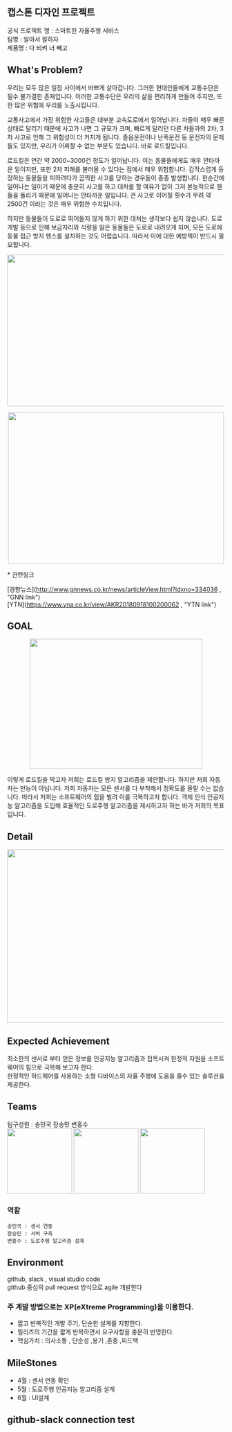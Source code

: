 ## 캡스톤 디자인 프로젝트 

  공식 프로젝트 명 : 스마트한 자율주행 서비스    
  팀명 :  알아서 잘하자    
  제품명 : 다 비켜 너 빼고    

  
## What's Problem? 
   
  우리는 모두 많은 일정 사이에서 바쁘게 살아갑니다. 그러한 현대인들에게 교통수단은 필수 불가결한 존재입니다. 이러한 교통수단은 우리의 삶을 편리하게 만들어 주지만, 또한 많은 위험에 우리를 노출시킵니다.
  
  교통사고에서 가장 위험한 사고들은 대부분 고속도로에서 일어납니다. 차들이 매우 빠른 상태로 달리기 때문에 사고가 나면 그 규모가 크며, 빠르게 달리던 다른 차들과의 2차, 3차 사고로 인해 그 위험성이 더 커지게 됩니다. 졸음운전이나 난폭운전 등 운전자의 문제들도 있지만, 우리가 어찌할 수 없는 부분도 있습니다. 바로 로드킬입니다.
  
  로드킬은 연간 약 2000~3000건 정도가 일어납니다. 이는 동물들에게도 매우 안타까운 일이지만, 또한 2차 피해를 불러올 수 있다는 점에서 매우 위험합니다. 갑작스럽게 등장하는 동물들을 피하려다가 끔찍한 사고를 당하는 경우들이 종종 발생합니다. 한순간에 일어나는 일이기 때문에 충분히 사고를 하고 대처를 할 여유가 없이 그저 본능적으로 핸들을 돌리기 때문에 일어나는 안타까운 일입니다. 큰 사고로 이어질 횟수가 무려 약 2500건 이라는 것은 매우 위험한 수치입니다.
  
  하지만 동물들이 도로로 뛰어들지 않게 하기 위한 대처는 생각보다 쉽지 않습니다. 도로 개발 등으로 인해 보금자리와 식량을 잃은 동물들은 도로로 내려오게 되며, 모든 도로에 동물 접근 방지 펜스를 설치하는 것도 어렵습니다. 따라서 이에 대한 예방책이 반드시 필요합니다.    
  <p align="center"><img src="https://github.com/2020Capston6/Capston/blob/master/img/news1.png" width="600" height="350"></p>        
  <p align="center"><img src="https://github.com/2020Capston6/Capston/blob/master/img/news2.png" width="500" height="350"></p>
  * 관련링크

  [경향뉴스](http://www.gnnews.co.kr/news/articleView.html?idxno=334036 , "GNN link")     
  [YTN](https://www.yna.co.kr/view/AKR20180918100200062 , "YTN link")

  
  
## GOAL
  <p align="center"><img src="https://github.com/2020Capston6/Capston/blob/master/img/kill_graph.png" width="400" height="300"></p>    
  이렇게 로드킬을 막고자 저희는 로드킬 방지 알고리즘을 제안합니다.    
  하지만 저희 자동차는 만능이 아닙니다. 저희 자동차는 모든 센서를 다 부착해서 정확도를 올릴 수는 없습니다.    
  따라서 저희는 소프트웨어의 힘을 빌려 이를 극복하고자 합니다.       
  객체 인식 인공지능 알고리즘을 도입해 효율적인 도로주행 알고리즘을 제시하고자 하는 바가 저희의 목표입니다.       
  

  
## Detail
  
  <p align="center"><img src="https://github.com/2020Capston6/Capston/blob/master/img/main.JPG" width="700" height="400"></p>
 
  
## Expected Achievement
  
  최소한의 센서로 부터 얻은 정보를 인공지능 알고리즘과 접목시켜 한정적 자원을 소프트웨어의 힘으로 극복해 보고자 한다.    
  한정적인 하드웨어를 사용하는 소형 디바이스의 자율 주행에 도움을 줄수 있는 솔루션을 제공한다.
  
## Teams
  
  팀구성원 : 송민국 장승민 변홍수    
  <img src="https://github.com/2020Capston6/Capston/blob/master/img/1.jpeg" width="150" height="150">
  <img src="https://github.com/2020Capston6/Capston/blob/master/img/2.jpeg" width="150" height="150">
  <img src="https://github.com/2020Capston6/Capston/blob/master/img/3.jpeg" width="150" height="150">    
  ### 역할
    송민국 : 센서 연동
    장승민 : 서버 구축
    변홍수 : 도로주행 알고리즘 설계


## Environment

  github, slack , visual studio code    
  github 중심의 pull request 방식으로 agile 개발한다
  ### 주 계발 방법으로는 XP(eXtreme Programming)을 이용한다.
+ 짧고 반복적인 개발 주기, 단순한 설계를 지향한다.
+ 릴리즈의 기간을 짧게 반복하면서 요구사항을 충분히 반영한다.
+ 핵심가치 : 의사소통 , 단순성 ,용기 ,존중 ,피드백
  
 
## MileStones 
  * 4월 : 센서 연동 확인 
  * 5월 : 도로주행 인공지능 알고리즘 설계
  * 6월 : UI설계
  
## github-slack connection test
